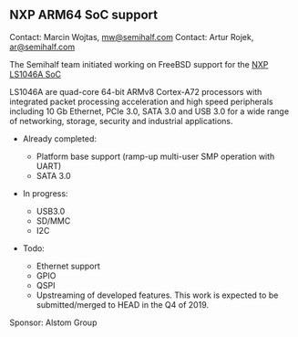 ## NXP ARM64 SoC support ##

Contact: Marcin Wojtas, <mw@semihalf.com>
Contact: Artur Rojek, <ar@semihalf.com>

The Semihalf team initiated working on FreeBSD support for the
[NXP LS1046A SoC](https://www.nxp.com/products/processors-and-microcontrollers/arm-based-processors-and-mcus/qoriq-layerscape-arm-processors/qoriq-layerscape-1046a-and-1026a-multicore-communications-processors:LS1046A)

LS1046A are quad-core 64-bit ARMv8 Cortex-A72 processors with
integrated packet processing acceleration and high speed peripherals
including 10 Gb Ethernet, PCIe 3.0, SATA 3.0 and USB 3.0 for a wide
range of networking, storage, security and industrial applications.

* Already completed:
   * Platform base support (ramp-up multi-user SMP operation with UART)
   * SATA 3.0

* In progress:
   * USB3.0
   * SD/MMC
   * I2C

* Todo:
   * Ethernet support
   * GPIO
   * QSPI
   * Upstreaming of developed features. This work is expected to
     be submitted/merged to HEAD in the Q4 of 2019.

Sponsor: Alstom Group

